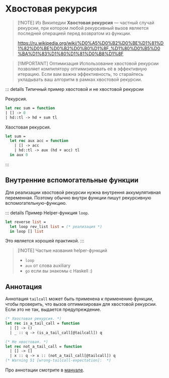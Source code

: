 # Хвостовая рекурсия

> [!NOTE] Из Википедии
> **Хвостовая рекурсия** — частный случай рекурсии, при котором любой рекурсивный вызов является последней операцией перед возвратом из функции.
>
> <https://ru.wikipedia.org/wiki/%D0%A5%D0%B2%D0%BE%D1%81%D1%82%D0%BE%D0%B2%D0%B0%D1%8F_%D1%80%D0%B5%D0%BA%D1%83%D1%80%D1%81%D0%B8%D1%8F>

> [!IMPORTANT] Оптимизация
> Использование хвостовой рекурсии позволяет компилятору оптимизировать её в эффективную итерацию. Если вам важна эффективность, то старайтесь укладывать ваш алгоритм в рамках хвостовой рекурсии.

::: details Типичный пример хвостовой и не хвостовой рекурсии

Рекурсия.

```ocaml
let rec sum = function
| [] -> 0
| hd::tl -> hd + sum tl
```

Хвостовая рекурсия.

```ocaml
let sum =
  let rec aux acc = function
    | [] -> acc
    | hd::tl -> aux (hd + acc) tl
  in aux 0
```

:::

## Внутренние вспомогательные функции

Для реализации хвостовой рекурсии нужна внутрення аккумулятивная переменная. Поэтому обычно внутри функции пишут рекурсивную вспомогательную-функцию.

::: details Пример
Helper-функция `loop`.

```ocaml
let reverse list =
  let loop rev_list list = (* реализация *)
  in loop [] list
```

Это является хорошей практикой.
:::

> [!NOTE] Частые названия helper-функций
>
> - `loop`
> - `aux` от слова auxiliary
> - `go` если вы знакомы с Haskell :)

## Аннотация

Аннотация `tailcall` может быть применена к применению функции, чтобы проверить, что вызов оптимизирован для хвостовой рекурсии. Если это не так, выдается предупреждение.

```ocaml
(* Хвостовая рекурсия. *)
let rec is_a_tail_call = function
  | [] -> ()
  | _ :: q -> (is_a_tail_call[@tailcall]) q

(* Не хвостовая. *)
let rec not_a_tail_call = function
  | [] -> []
  | x :: q -> x :: (not_a_tail_call[@tailcall]) q
(* Warning 51 [wrong-tailcall-expectation]:  *)
```

Про аннотации смотрите в [мануале](https://ocaml.org/manual/attributes.html).
